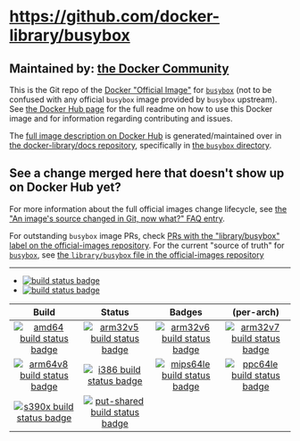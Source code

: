 # https://github.com/docker-library/busybox

## Maintained by: [the Docker Community](https://github.com/docker-library/busybox)

This is the Git repo of the [Docker "Official Image"](https://github.com/docker-library/official-images#what-are-official-images) for [`busybox`](https://hub.docker.com/_/busybox/) (not to be confused with any official `busybox` image provided by `busybox` upstream). See [the Docker Hub page](https://hub.docker.com/_/busybox/) for the full readme on how to use this Docker image and for information regarding contributing and issues.

The [full image description on Docker Hub](https://hub.docker.com/_/busybox/) is generated/maintained over in [the docker-library/docs repository](https://github.com/docker-library/docs), specifically in [the `busybox` directory](https://github.com/docker-library/docs/tree/master/busybox).

## See a change merged here that doesn't show up on Docker Hub yet?

For more information about the full official images change lifecycle, see [the "An image's source changed in Git, now what?" FAQ entry](https://github.com/docker-library/faq#an-images-source-changed-in-git-now-what).

For outstanding `busybox` image PRs, check [PRs with the "library/busybox" label on the official-images repository](https://github.com/docker-library/official-images/labels/library%2Fbusybox). For the current "source of truth" for [`busybox`](https://hub.docker.com/_/busybox/), see [the `library/busybox` file in the official-images repository](https://github.com/docker-library/official-images/blob/master/library/busybox)

---

-	[![build status badge](https://img.shields.io/github/workflow/status/docker-library/busybox/GitHub%20CI/master?label=GitHub%20CI)](https://github.com/docker-library/busybox/actions?query=workflow%3A%22GitHub+CI%22+branch%3Amaster)
-	[![build status badge](https://img.shields.io/jenkins/s/https/doi-janky.infosiftr.net/job/update.sh/job/busybox.svg?label=Automated%20update.sh)](https://doi-janky.infosiftr.net/job/update.sh/job/busybox/)

| Build | Status | Badges | (per-arch) |
|:-:|:-:|:-:|:-:|
| [![amd64 build status badge](https://img.shields.io/jenkins/s/https/doi-janky.infosiftr.net/job/multiarch/job/amd64/job/busybox.svg?label=amd64)](https://doi-janky.infosiftr.net/job/multiarch/job/amd64/job/busybox/) | [![arm32v5 build status badge](https://img.shields.io/jenkins/s/https/doi-janky.infosiftr.net/job/multiarch/job/arm32v5/job/busybox.svg?label=arm32v5)](https://doi-janky.infosiftr.net/job/multiarch/job/arm32v5/job/busybox/) | [![arm32v6 build status badge](https://img.shields.io/jenkins/s/https/doi-janky.infosiftr.net/job/multiarch/job/arm32v6/job/busybox.svg?label=arm32v6)](https://doi-janky.infosiftr.net/job/multiarch/job/arm32v6/job/busybox/) | [![arm32v7 build status badge](https://img.shields.io/jenkins/s/https/doi-janky.infosiftr.net/job/multiarch/job/arm32v7/job/busybox.svg?label=arm32v7)](https://doi-janky.infosiftr.net/job/multiarch/job/arm32v7/job/busybox/) |
| [![arm64v8 build status badge](https://img.shields.io/jenkins/s/https/doi-janky.infosiftr.net/job/multiarch/job/arm64v8/job/busybox.svg?label=arm64v8)](https://doi-janky.infosiftr.net/job/multiarch/job/arm64v8/job/busybox/) | [![i386 build status badge](https://img.shields.io/jenkins/s/https/doi-janky.infosiftr.net/job/multiarch/job/i386/job/busybox.svg?label=i386)](https://doi-janky.infosiftr.net/job/multiarch/job/i386/job/busybox/) | [![mips64le build status badge](https://img.shields.io/jenkins/s/https/doi-janky.infosiftr.net/job/multiarch/job/mips64le/job/busybox.svg?label=mips64le)](https://doi-janky.infosiftr.net/job/multiarch/job/mips64le/job/busybox/) | [![ppc64le build status badge](https://img.shields.io/jenkins/s/https/doi-janky.infosiftr.net/job/multiarch/job/ppc64le/job/busybox.svg?label=ppc64le)](https://doi-janky.infosiftr.net/job/multiarch/job/ppc64le/job/busybox/) |
| [![s390x build status badge](https://img.shields.io/jenkins/s/https/doi-janky.infosiftr.net/job/multiarch/job/s390x/job/busybox.svg?label=s390x)](https://doi-janky.infosiftr.net/job/multiarch/job/s390x/job/busybox/) | [![put-shared build status badge](https://img.shields.io/jenkins/s/https/doi-janky.infosiftr.net/job/put-shared/job/light/job/busybox.svg?label=put-shared)](https://doi-janky.infosiftr.net/job/put-shared/job/light/job/busybox/) |

<!-- THIS FILE IS GENERATED BY https://github.com/docker-library/docs/blob/master/generate-repo-stub-readme.sh -->

